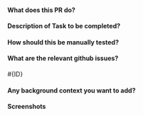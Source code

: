#### What does this PR do?

#### Description of Task to be completed?

#### How should this be manually tested?

#### What are the relevant github issues?
#{ID}

#### Any background context you want to add?

#### Screenshots
